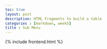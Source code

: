 ```yaml
---
toc: true 
layout: post
description: HTML Fragments to build a table
categories : [markdown, week5]
title : Sub Menu
---
```


{% include frontend.html %}
